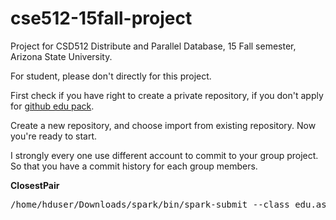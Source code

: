 # cse512-15fall-project
Project for CSD512 Distribute and Parallel Database, 15 Fall semester, Arizona State University.

For student, please don't directly for this project.

First check if you have right to create a private repository, if you don't apply for [github edu pack](https://education.github.com/pack).

Create a new repository, and choose import from existing repository. Now you're ready to start.

I strongly every one use different account to commit to your group project. So that you have a commit history for each group members.

<b>ClosestPair</b>
<pre>
/home/hduser/Downloads/spark/bin/spark-submit --class edu.asu.cse512.ClosestPair --jars /home/hduser/Desktop/group15/jts-1.13.jar --master spark://master:7077  /home/hduser/Desktop/jarsss/closestPair-0.1.jar "hdfs://master:54310/content/closestpair.csv" "hdfs://master:54310/content/closestpairoutput"
</pre>
